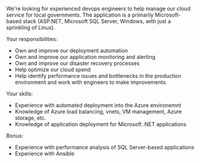 We're looking for experienced devops engineers to help manage our cloud service for local governments. The application
is a primarily Microsoft-based stack (ASP.NET, Microsoft SQL Server, Windows, with just a sprinkling of Linux).

Your responsibilities:

* Own and improve our deployment automation
* Own and improve our application monitoring and alerting
* Own and improve our disaster recovery processes
* Help optimize our cloud spend
* Help identify performance issues and bottlenecks in the production environment and work with
  engineers to make improvements.


Your skills:

* Experience with automated deployment into the Azure environemnt
* Knowledge of Azure load balancing, vnets, VM management, Azure storage, etc.
* Knowledge of application deployment for Microsoft .NET applications



Bonus:

* Experience with performance analysis of SQL Server-based applications
* Experience with Ansible






